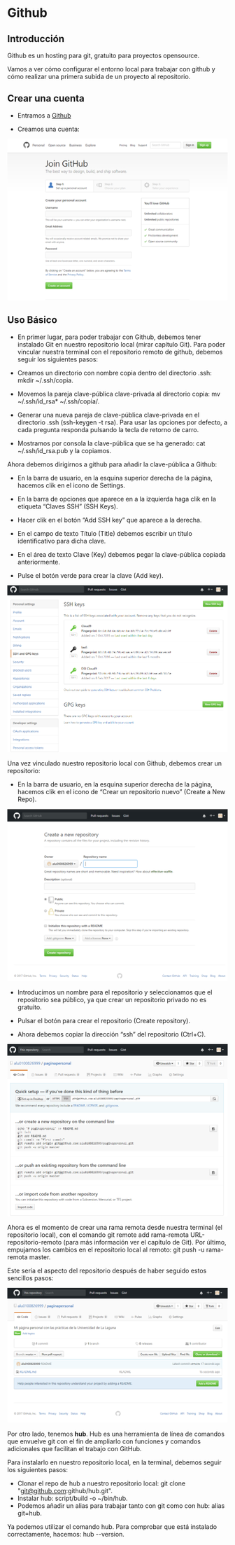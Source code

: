 # Github
## Introducción

Github es un hosting para git, gratuito para proyectos opensource.

Vamos a ver cómo configurar el entorno local para trabajar con github y cómo realizar una primera subida de un proyecto al repositorio.

## Crear una cuenta
* Entramos a [Github](https://github.com/)

* Creamos una cuenta:

![crearcuenta](crearcuenta.png)


## Uso Básico
* En primer lugar, para poder trabajar con Github, debemos tener instalado Git en nuestro repositorio local (mirar capítulo Git). Para poder vincular nuestra terminal con el repositorio remoto de github, debemos seguir los siguientes pasos:

* Creamos un directorio con nombre copia dentro del directorio .ssh: mkdir ~/.ssh/copia.

* Movemos la pareja clave-pública clave-privada al directorio copia: mv ~/.ssh/id_rsa* ~/.ssh/copia/.

* Generar una nueva pareja de clave-pública clave-privada en el directorio .ssh (ssh-keygen -t rsa). Para usar las opciones por defecto, a cada pregunta responda pulsando la tecla de retorno de carro.

* Mostramos por consola la clave-pública que se ha generado: cat ~/.ssh/id_rsa.pub y la copiamos.


Ahora debemos dirigirnos a github para añadir la clave-pública a Github:

* En la barra de usuario, en la esquina superior derecha de la página, hacemos clik en el icono de Settings.

* En la barra de opciones que aparece en a la izquierda haga clik en la etiqueta “Claves SSH” (SSH Keys).

* Hacer clik en el botón “Add SSH key” que aparece a la derecha.

* En el campo de texto Título (Title) debemos escribir un título identificativo para dicha clave.

* En el área de texto Clave (Key) debemos pegar la clave-pública copiada anteriormente.

* Pulse el botón verde para crear la clave (Add key).

![opcion](opcion.png)


Una vez vinculado nuestro repositorio local con Github, debemos crear un repositorio:

* En la barra de usuario, en la esquina superior derecha de la página, hacemos clik en el icono de “Crear un repositorio nuevo” (Create a New Repo).

![crearrepo](crearrepo.png)

* Introducimos un nombre para el repositorio y seleccionamos que el repositorio sea público, ya que crear un repositorio privado no es gratuito.

* Pulsar el botón para crear el repositorio (Create repository).

* Ahora debemos copiar la dirección “ssh” del repositorio (Ctrl+C).

![inicial](inicial.png)


Ahora es el momento de crear una rama remota desde nuestra terminal (el repositorio local), con el comando git remote add rama-remota URL-repositorio-remoto (para más información ver el capítulo de Git).
Por último, empujamos los cambios en el repositorio local al remoto: git push -u rama-remota master.

Este sería el aspecto del repositorio después de haber seguido estos sencillos pasos:

![repo](repo.png)


Por otro lado, tenemos **hub**. Hub es una herramienta de línea de comandos que envuelve git con el fin de ampliarlo con funciones y comandos adicionales que facilitan el trabajo con GitHub.

Para instalarlo en nuestro repositorio local, en la terminal, debemos seguir los siguientes pasos:

* Clonar el repo de hub a nuestro repositorio local: git clone "git@github.com:github/hub.git".
* Instalar hub: script/build -o ~/bin/hub.
* Podemos añadir un alias para trabajar tanto con git como con hub: alias git=hub.

Ya podemos utilizar el comando hub. Para comprobar que está instalado correctamente, hacemos: hub --version.
